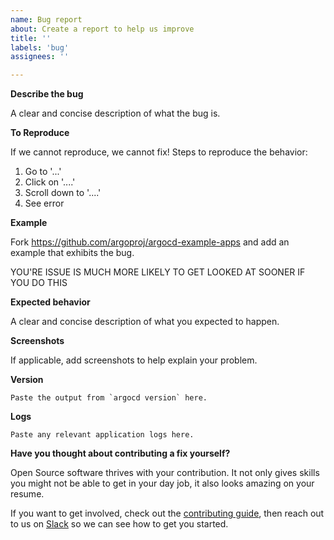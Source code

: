 ```yaml
---
name: Bug report
about: Create a report to help us improve
title: ''
labels: 'bug'
assignees: ''

---
```


**Describe the bug**

A clear and concise description of what the bug is.

**To Reproduce**

If we cannot reproduce, we cannot fix! Steps to reproduce the behavior:

1. Go to '...'
2. Click on '....'
3. Scroll down to '....'
4. See error

**Example**

Fork https://github.com/argoproj/argocd-example-apps and add an example that exhibits the bug.

YOU'RE ISSUE IS MUCH MORE LIKELY TO GET LOOKED AT SOONER IF YOU DO THIS

**Expected behavior**

A clear and concise description of what you expected to happen.

**Screenshots**

If applicable, add screenshots to help explain your problem.

**Version**

```shell
Paste the output from `argocd version` here.
```

**Logs**

```
Paste any relevant application logs here.
```

**Have you thought about contributing a fix yourself?**

Open Source software thrives with your contribution. It not only gives skills you might not be able to get in your day job, it also looks amazing on your resume. 

If you want to get involved, check out the 
[contributing guide](https://github.com/argoproj/argo-cd/blob/master/docs/CONTRIBUTING.md), then reach out to us on [Slack](https://argoproj.github.io/community/join-slack) so we can see how to get you started.
